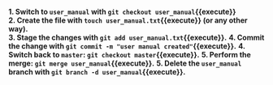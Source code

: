 **1. Switch to `user_manual` with `git checkout user_manual`{{execute}}**  
**2. Create the file with `touch user_manual.txt`{{execute}} (or any other way).**  
**3. Stage the changes with `git add user_manual.txt`{{execute}}.**
**4. Commit the change with `git commit -m "user manual created"`{{execute}}.**
**4. Switch back to `master`: `git checkout master`{{execute}}.**
**5. Perform the merge: `git merge user_manual`{{execute}}.**
**5. Delete the `user_manual` branch with `git branch -d user_manual`{{execute}}.**